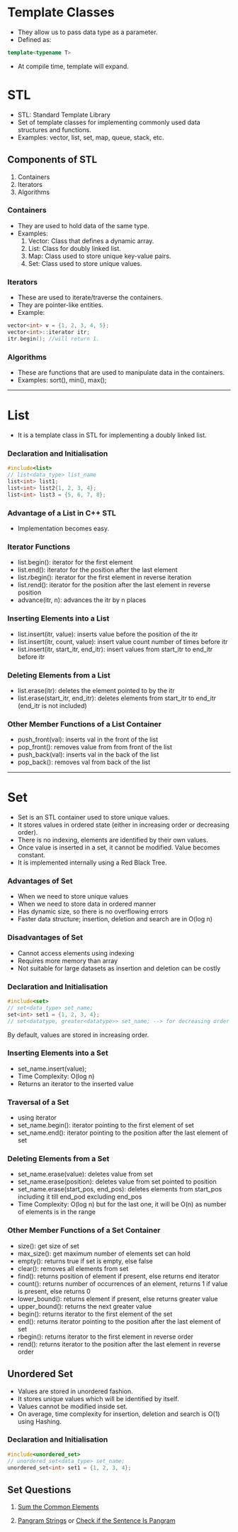 # Template Classes
- They allow us to pass data type as a parameter.
- Defined as:
```cpp
template<typename T>
```
- At compile time, template will expand.

# STL
- STL: Standard Template Library
- Set of template classes for implementing commonly used data structures and functions.
- Examples: vector, list, set, map, queue, stack, etc.

## Components of STL
1. Containers
2. Iterators
3. Algorithms

### Containers
- They are used to hold data of the same type.
- Examples:
    1. Vector: Class that defines a dynamic array.
    2. List: Class for doubly linked list.
    3. Map: Class used to store unique key-value pairs.
    4. Set: Class used to store unique values.

### Iterators
- These are used to iterate/traverse the containers.
- They are pointer-like entities.
- Example:
```cpp
vector<int> v = {1, 2, 3, 4, 5};
vector<int>::iterator itr;
itr.begin(); //will return 1.
```

### Algorithms
- These are functions that are used to manipulate data in the containers.
- Examples: sort(), min(), max();
---

# List
- It is a template class in STL for implementing a doubly linked list.

### Declaration and Initialisation
```cpp
#include<list>
// list<data_type> list_name
list<int> list1;
list<int> list2{1, 2, 3, 4};
list<int> list3 = {5, 6, 7, 8};
```

### Advantage of a List in C++ STL
- Implementation becomes easy.

### Iterator Functions
- list.begin(): iterator for the first element
- list.end(): iterator for the position after the last element
- list.rbegin(): iterator for the first element in reverse iteration
- list.rend(): iterator for the position after the last element in reverse position
- advance(itr, n): advances the itr by n places

### Inserting Elements into a List
- list.insert(itr, value): inserts value before the position of the itr
- list.insert(itr, count, value): insert value count number of times before itr
- list.insert(itr, start_itr, end_itr): insert values from start_itr to end_itr before itr

### Deleting Elements from a List
- list.erase(itr): deletes the element pointed to by the itr
- list.erase(start_itr, end_itr): deletes elements from start_itr to end_itr (end_itr is not included)

### Other Member Functions of a List Container
- push_front(val): inserts val in the front of the list
- pop_front(): removes value from from front of the list
- push_back(val): inserts val in the back of the list
- pop_back(): removes val from back of the list
---

# Set
- Set is an STL container used to store unique values.
- It stores values in ordered state (either in increasing order or decreasing order).
- There is no indexing, elements are identified by their own values.
- Once value is inserted in a set, it cannot be modified. Value becomes constant.
- It is implemented internally using a Red Black Tree.

### Advantages of Set
- When we need to store unique values
- When we need to store data in ordered manner
- Has dynamic size, so there is no overflowing errors
- Faster data structure; insertion, deletion and search are in O(log n)

### Disadvantages of Set
- Cannot access elements using indexing
- Requires more memory than array
- Not suitable for large datasets as insertion and deletion can be costly

### Declaration and Initialisation
```cpp
#include<set>
// set<data_type> set_name;
set<int> set1 = {1, 2, 3, 4};
// set<datatype, greater<datatype>> set_name; --> for decreasing order
```
By default, values are stored in increasing order.

### Inserting Elements into a Set
- set_name.insert(value);
- Time Complexity: O(log n)
- Returns an iterator to the inserted value

### Traversal of a Set
- using iterator
- set_name.begin(): iterator pointing to the first element of set
- set_name.end(): iterator pointing to the position after the last element of set

### Deleting Elements from a Set
- set_name.erase(value): deletes value from set
- set_name.erase(position): deletes value from set pointed to position
- set_name.erase(start_pos, end_pos): deletes elements from start_pos including it till end_pod excluding end_pos
- Time Complexity: O(log n) but for the last one, it will be O(n) as number of elements is in the range

### Other Member Functions of a Set Container
- size(): get size of set
- max_size(): get maximum number of elements set can hold
- empty(): returns true if set is empty, else false
- clear(): removes all elements from set
- find(): returns position of element if present, else returns end iterator
- count(): returns number of occurrences of an element, returns 1 if value is present, else returns 0
- lower_bound(): returns element if present, else returns greater value
- upper_bound(): returns the next greater value
- begin(): returns iterator to the first element of the set
- end(): returns iterator pointing to the position after the last element of set
- rbegin(): returns iterator to the first element in reverse order
- rend(): returns iterator to the position after the last element in reverse order

## Unordered Set
- Values are stored in unordered fashion.
- It stores unique values which will be identified by itself.
- Values cannot be modified inside set.
- On average, time complexity for insertion, deletion and search is O(1) using Hashing.

### Declaration and Initialisation
```cpp
#include<unordered_set>
// unordered_set<data_type> set_name;
unordered_set<int> set1 = {1, 2, 3, 4};
```

## Set Questions

1. [Sum the Common Elements](https://www.geeksforgeeks.org/problems/sum-the-common-elements/1?page=1&category=STL,set&difficulty=School,Basic,Easy&status=unsolved&sortBy=difficulty)

2. [Pangram Strings](https://www.geeksforgeeks.org/problems/pangram-strings3155/1?page=1&category=Data%20Structures,Strings&difficulty=Easy) or [Check if the Sentence Is Pangram](https://leetcode.com/problems/check-if-the-sentence-is-pangram/)
